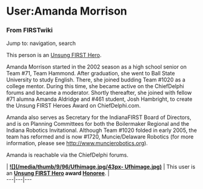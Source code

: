 # User:Amanda Morrison

### From FIRSTwiki

Jump to: navigation, search

This person is an [Unsung FIRST Hero](Unsung_FIRST_Hero "Unsung
FIRST Hero" ).

Amanda Morrison started in the 2002 season as a high school senior on Team
#71, Team Hammond. After graduation, she went to Ball State University to
study English. There, she joined budding Team #1020 as a college mentor.
During this time, she became active on the ChiefDelphi forums and became a
moderator. Shortly thereafter, she joined with fellow #71 alumna Amanda
Aldridge and #461 student, Josh Hambright, to create the Unsung FIRST Heroes
Award on ChiefDelphi.com.

Amanda also serves as Secretary for the IndianaFIRST Board of Directors, and
is on Planning Committees for both the Boilermaker Regional and the Indiana
Robotics Invitational. Although Team #1020 folded in early 2005, the team has
reformed and is now #1720, Muncie/Delaware Robotics (for more information,
please see <http://www.muncierobotics.org>).

Amanda is reachable via the ChiefDelphi forums.

|  **[![](/media/thumb/9/96/Ufhimage.jpg/43px-
Ufhimage.jpg)](Image:Ufhimage.jpg "" )** | This user is an
**[Unsung FIRST Hero](Unsung_FIRST_Hero "Unsung FIRST Hero" ) award
[Honoree](Category:Unsung_FIRST_Heroes "Category:Unsung FIRST
Heroes" )**. |  
---|---|---  
  
